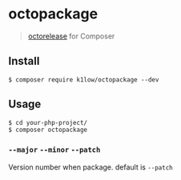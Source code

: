# octopackage

> [octorelease](https://github.com/mizzy/octorelease) for Composer

## Install

```console
$ composer require k1low/octopackage --dev
```

## Usage

```console
$ cd your-php-project/
$ composer octopackage
```

### `--major` `--minor` `--patch`

Version number when package. default is `--patch`



